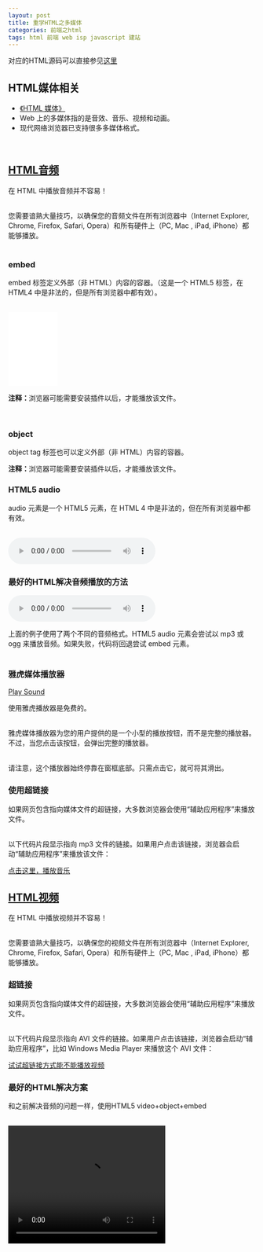 ```yaml
---
layout: post
title: 重学HTML之多媒体
categories: 前端之html 
tags: html 前端 web isp javascript 建站
---
```


对应的HTML源码可以直接参见[这里]()

<h2>HTML媒体相关</h2>

<ul>
<li><a href="http://www.w3school.com.cn/html/html_object.asp">《HTML 媒体》</a></li>
<li>Web 上的多媒体指的是音效、音乐、视频和动画。</li>
<li>现代网络浏览器已支持很多多媒体格式。</li>
</ul>

</br>


<h2><a href="http://www.w3school.com.cn/html/html_audio.asp">HTML音频</a></h2>

在 HTML 中播放音频并不容易！</br></br>

您需要谙熟大量技巧，以确保您的音频文件在所有浏览器中（Internet Explorer, Chrome, Firefox, Safari, Opera）和所有硬件上（PC, Mac , iPad, iPhone）都能够播放。</br></br>

<h3>embed</h3>

embed 标签定义外部（非 HTML）内容的容器。（这是一个 HTML5 标签，在 HTML4 中是非法的，但是所有浏览器中都有效）。</br></br>

<embed heigth="100" width="100" src="../media/music/train.mp3"></embed>
<p><b>注释：</b>浏览器可能需要安装插件以后，才能播放该文件。</p>
</br>

<h3>object</h3>

object tag 标签也可以定义外部（非 HTML）内容的容器。

<object height="100" width="100" data="../media/music/train.mp3"></object>
<p><b>注释：</b>浏览器可能需要安装插件以后，才能播放该文件。</p>

<h3>HTML5 audio</h3>

audio 元素是一个 HTML5 元素，在 HTML 4 中是非法的，但在所有浏览器中都有效。</br></br>

<audio controls="controls">
<source src="../media/music/train.mp3" type="audio/mpeg">
Your browser does not support the audio element.
</audio>

<h3>最好的HTML解决音频播放的方法</h3>

<audio controls="controls" height="100" width="100">
<source src="../media/music/train.mp3" type="audio/mp3" />
<source src="../media/music/train.ogg" type="audio/ogg" />
<embed height="100" width="100" src="../media/music/train.mp3" />
</audio>

上面的例子使用了两个不同的音频格式。HTML5 audio 元素会尝试以 mp3 或 ogg 来播放音频。如果失败，代码将回退尝试 embed 元素。</br></br>

<h3>雅虎媒体播放器</h3>

<a href="../media/music/train.mp3">Play Sound</a>

<script type="text/javascript" src="http://mediaplayer.yahoo.com/js">
</script>

使用雅虎播放器是免费的。</br></br>

雅虎媒体播放器为您的用户提供的是一个小型的播放按钮，而不是完整的播放器。不过，当您点击该按钮，会弹出完整的播放器。</br></br>

请注意，这个播放器始终停靠在窗框底部。只需点击它，就可将其滑出。</br>

<h3>使用超链接</h3>

如果网页包含指向媒体文件的超链接，大多数浏览器会使用“辅助应用程序”来播放文件。</br></br>

以下代码片段显示指向 mp3 文件的链接。如果用户点击该链接，浏览器会启动“辅助应用程序”来播放该文件：</br>

<p><a href="../media/music/train.mp3">点击这里，播放音乐</a></p>

<h2><a href="http://www.w3school.com.cn/html/html_video.asp">HTML视频</a></h2>

在 HTML 中播放视频并不容易！</br></br>

您需要谙熟大量技巧，以确保您的视频文件在所有浏览器中（Internet Explorer, Chrome, Firefox, Safari, Opera）和所有硬件上（PC, Mac , iPad, iPhone）都能够播放。</br>

<h3>超链接</h3>

如果网页包含指向媒体文件的超链接，大多数浏览器会使用“辅助应用程序”来播放文件。</br></br>

以下代码片段显示指向 AVI 文件的链接。如果用户点击该链接，浏览器会启动“辅助应用程序”，比如 Windows Media Player 来播放这个 AVI 文件：</br>

<a href="../media/video/kickflip.mp4">试试超链接方式能不能播放视频</a> 

<h3>最好的HTML解决方案</h3>

和之前解决音频的问题一样，使用HTML5 video+object+embed</br></br>

<video width="320" height="240" controls="controls" autoplay="autoplay">
<source src="../media/video/the_golden_age.flv" type="video/flv" />
<source src="../media/video/kickflip.mp4" type="video/mp4" />
<source src="../media/video/switch_heelflip_shuvit.mp4" type="video/mp4" />
<object data="../media/video/kickflip.mp4" width="320" height="240">
<embed width="320" height="240" src="../media/video/kickflip.mp4" />
</object>
</video>
</br>


